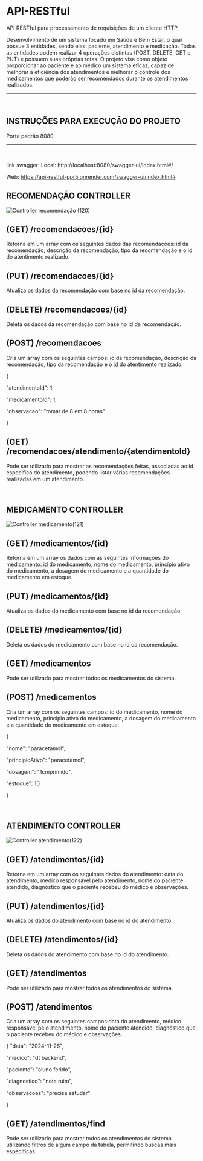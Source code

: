 # API-RESTful
API RESTful para processamento de requisições de um cliente HTTP

Desenvolvimento de um sistema focado em Saúde e Bem Estar, o qual possue 3 entidades, sendo elas: paciente, atendimento e medicação. Todas as entidades podem realizar 4 operações distintas (POST, DELETE, GET e PUT) e possuem suas próprias rotas. O projeto visa como objeto proporcionar ao paciente e ao médico um sistema eficaz, capaz de melhorar a eficiência dos atendimentos e melhorar o controle dos medicamentos que poderão ser recomendados durante os atendimentos realizados.

___

<br/>

<h2>INSTRUÇÕES PARA EXECUÇÃO DO PROJETO </h2>
Porta padrão 8080

___

<br/>

link swagger:
Local: http://localhost:8080/swagger-ui/index.html#/

Web: https://api-restful-ppr5.onrender.com/swagger-ui/index.html#


<h2>RECOMENDAÇÃO CONTROLLER</h2>

![Controller recomendação (120)](https://github.com/user-attachments/assets/4e2609fb-6d42-4d7e-94e4-79af46a6eabb)
## (GET) /recomendacoes/{id}
Retorna em um array com os seguintes dados das recomendações: id da recomendação, descrição da recomendação, tipo da recomendação e o id do atentimento realizado.
  
## (PUT) /recomendacoes/{id}
Atualiza os dados da recomendação com base no id da recomendação.

## (DELETE) /recomendacoes/{id}
Deleta os dados da recomendação com base no id da recomendação.

## (POST) /recomendacoes
Cria um array com os seguintes campos: id da recomendação, descrição da recomendação, tipo da recomendação e o id do atentimento realizado.

{

  "atendimentoId": 1,
  
  "medicamentoId": 1,
  
  "observacao": "tomar de 8 em 8 horas"
  
}

## (GET) /recomendacoes/atendimento/{atendimentoId}
Pode ser utilizado para mostrar as recomendações feitas, associadas ao id específico do atendimento, podendo listar várias recomendações realizadas em um atendimento.

<br/>

<h2>MEDICAMENTO CONTROLLER</h2>

![Controller medicamento(121)](https://github.com/user-attachments/assets/1d220bd3-b1ac-41de-aabc-ca20f576ad66)

## (GET) /medicamentos/{id}
Retorna em um array os dados com as seguintes informações do medicamento: id do medicamento, nome do medicamento, princípio ativo do medicamento, a dosagem do medicamento e a quantidade do medicamento em estoque.

## (PUT) /medicamentos/{id}
Atualiza os dados do medicamento com base no id da recomendação.

## (DELETE) /medicamentos/{id}
Deleta os dados do medicamento com base no id da recomendação.

## (GET) /medicamentos
Pode ser utilizado para mostrar todos os medicamentos do sistema.

## (POST) /medicamentos
Cria um array com os seguintes campos: id  do medicamento, nome do medicamento, principio ativo do medicamento, a dosagem do medicamento e a quantidade do medicamento em estoque.

{

  "nome": "paracetamol",
  
  "principioAtivo": "paracetamol",
  
  "dosagem": "1cmprimido",
  
  "estoque": 10
  
}

<br/>

<h2>ATENDIMENTO CONTROLLER</h2>

![Controller atendimento(122)](https://github.com/user-attachments/assets/9a756914-1970-47c2-ae0a-c15dc65a742c)

## (GET) /atendimentos/{id}
Retorna em um array com os seguintes dados do atendimento: data do atendimento, médico responsável pelo atendimento, nome do paciente atendido, diagnóstico que o paciente recebeu do médico e observações.

## (PUT) /atendimentos/{id}
Atualiza os dados do atendimento com base no id do atendimento.

## (DELETE) /atendimentos/{id}
Deleta os dados do atendimento com base no id do atendimento.

## (GET) /atendimentos
Pode ser utilizado para mostrar todos os atendimentos do sistema.

## (POST) /atendimentos
Cria um array com os seguintes campos:data do atendimento, médico responsável pelo atendimento, nome do paciente atendido, diagnóstico que o paciente recebeu do médico e observações.

{
  "data": "2024-11-26",
  
  "medico": "dt backend",
  
  "paciente": "aluno ferido",
  
  "diagnostico": "nota ruim",
  
  "observacoes": "precisa estudar"
  
}

## (GET) /atendimentos/find
Pode ser utilizado para mostrar todos os atendimentos do sistema utilizando filtros de algum campo da tabela, permitindo buscas mais específicas.
